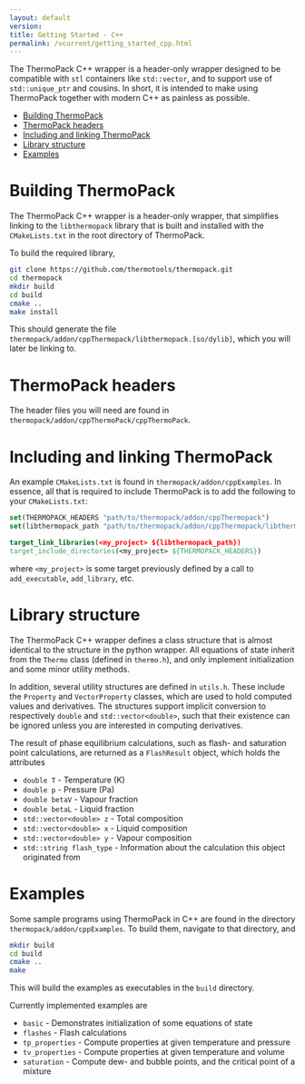 ```yaml
---
layout: default
version: 
title: Getting Started - C++
permalink: /vcurrent/getting_started_cpp.html
---
```


The ThermoPack C++ wrapper is a header-only wrapper designed to be compatible with `stl` containers like `std::vector`, and to support use of `std::unique_ptr` and cousins. In short, it is intended to make using ThermoPack together with modern C++ as painless as possible.

- [Building ThermoPack](#building-thermopack)
- [ThermoPack headers](#thermopack-headers)
- [Including and linking ThermoPack](#including-and-linking-thermopack)
- [Library structure](#library-structure)
- [Examples](#examples)

# Building ThermoPack

The ThermoPack C++ wrapper is a header-only wrapper, that simplifies linking to the `libthermopack` library that is built and installed with the `CMakeLists.txt` in the root directory of ThermoPack.

To build the required library,

```bash
git clone https://github.com/thermotools/thermopack.git
cd thermopack
mkdir build
cd build
cmake ..
make install
```

This should generate the file `thermopack/addon/cppThermopack/libthermopack.[so/dylib]`, which you will later be linking to.

# ThermoPack headers

The header files you will need are found in `thermopack/addon/cppThermoPack/cppThermoPack`. 

# Including and linking ThermoPack

An example `CMakeLists.txt` is found in `thermopack/addon/cppExamples`. In essence, all that is required to include ThermoPack is to add the following to your `CMakeLists.txt`:

```cmake
set(THERMOPACK_HEADERS "path/to/thermopack/addon/cppThermopack")
set(libthermopack_path "path/to/thermopack/addon/cppThermopack/libthermopack.[so/dylib]")

target_link_libraries(<my_project> ${libthermopack_path})
target_include_directories(<my_project> ${THERMOPACK_HEADERS})
```

where `<my_project>` is some target previously defined by a call to `add_executable`, `add_library`, etc.

# Library structure

The ThermoPack C++ wrapper defines a class structure that is almost identical to the structure in the python wrapper. All equations of state inherit from the `Thermo` class (defined in `thermo.h`), and only implement initialization and some minor utility methods.

In addition, several utility structures are defined in `utils.h`. These include the `Property` and `VectorProperty` classes, which are used to hold computed values and derivatives. The structures support implicit conversion to respectively `double` and `std::vector<double>`, such that their existence can be ignored unless you are interested in computing derivatives.

The result of phase equilibrium calculations, such as flash- and saturation point calculations, are returned as a `FlashResult` object, which holds the attributes
* `double T` - Temperature (K)
* `double p` - Pressure (Pa)
* `double betaV` - Vapour fraction
* `double betaL` - Liquid fraction
* `std::vector<double> z` - Total composition
* `std::vector<double> x` - Liquid composition
* `std::vector<double> y` - Vapour composition
* `std::string flash_type` - Information about the calculation this object originated from

# Examples

Some sample programs using ThermoPack in C++ are found in the directory `thermopack/addon/cppExamples`. To build them, navigate to that directory, and

```bash
mkdir build
cd build
cmake ..
make
```

This will build the examples as executables in the `build` directory.

Currently implemented examples are
* `basic` - Demonstrates initialization of some equations of state
* `flashes` - Flash calculations
* `tp_properties` - Compute properties at given temperature and pressure
* `tv_properties` - Compute properties at given temperature and volume
* `saturation` - Compute dew- and bubble points, and the critical point of a mixture